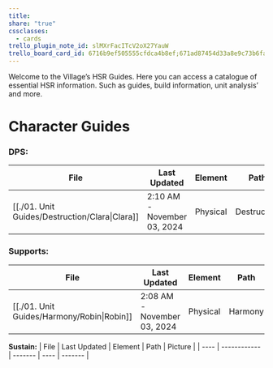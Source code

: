 ```yaml
---
title: 
share: "true"
cssclasses:
  - cards
trello_plugin_note_id: slMXrFacITcV2oX27YauW
trello_board_card_id: 6716b9ef505555cfdca4b8ef;671ad87454d33a8e9c73b6fa
---
```

Welcome to the Village’s HSR Guides. Here you can access a catalogue of essential HSR information. Such as guides, build information, unit analysis’ and more. 

# Character Guides 

### **DPS:** 
| File                                                       | Last Updated                | Element  | Path        | Picture                              |
| ---------------------------------------------------------- | --------------------------- | -------- | ----------- | ------------------------------------ |
| [[./01. Unit Guides/Destruction/Clara\|Clara]] | 2:10 AM - November 03, 2024 | Physical | Destruction | ![](https://i.imgur.com/mETG4q0.png) |

### **Supports:**
| File                                                   | Last Updated                | Element  | Path    | Picture                                                                                                                                                                                                                                                                                                                            |
| ------------------------------------------------------ | --------------------------- | -------- | ------- | ---------------------------------------------------------------------------------------------------------------------------------------------------------------------------------------------------------------------------------------------------------------------------------------------------------------------------------- |
| [[./01. Unit Guides/Harmony/Robin\|Robin]] | 2:08 AM - November 03, 2024 | Physical | Harmony | ![](https://external-content.duckduckgo.com/iu/?u=https%3A%2F%2Fstatic.wikia.nocookie.net%2Fhoukai-star-rail%2Fimages%2F9%2F92%2FCharacter_Robin_Splash_Art.png%2Frevision%2Flatest%2Fscale-to-width-down%2F1200%3Fcb%3D20240508021256&f=1&nofb=1&ipt=ad0c83724a7f49731ab724fc94eb4a0283e4ced21cb06302ad52334c14053a49&ipo=images) |


**Sustain:**
| File | Last Updated | Element | Path | Picture |
| ---- | ------------ | ------- | ---- | ------- |

